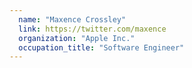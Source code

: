 ```yaml
---
  name: "Maxence Crossley"
  link: https://twitter.com/maxence
  organization: "Apple Inc."
  occupation_title: "Software Engineer"
---
```

